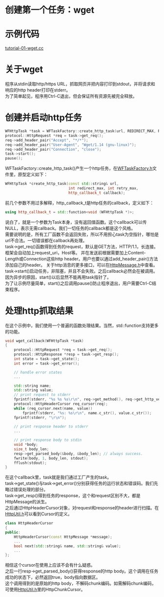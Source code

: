 # 创建第一个任务：wget
# 示例代码

[tutorial-01-wget.cc](../tutorial/tutorial-01-wget.cc)

# 关于wget
程序从stdin读取http/https URL，抓取网页并把内容打印到stdout，并将请求和响应的http header打印在stderr。  
为了简单起见，程序用Ctrl-C退出，但会保证所有资源先被完全释放。

# 创建并启动http任务
~~~cpp
WFHttpTask *task = WFTaskFactory::create_http_task(url, REDIRECT_MAX, RETRY_MAX, wget_callback);
protocol::HttpRequest *req = task->get_req();
req->add_header_pair("Accept", "*/*");
req->add_header_pair("User-Agent", "Wget/1.14 (gnu-linux)");
req->add_header_pair("Connection", "close");
task->start();
pause();
~~~
WFTaskFactory::create_http_task()产生一个http任务，在[WFTaskFactory.h](../src/factory/WFTaskFactory.h)文件里，原型定义如下：
~~~cpp
WFHttpTask *create_http_task(const std::string& url,
                             int redirect_max, int retry_max,
                             http_callback_t callback);
~~~
前几个参数不用过多解释，http_callback_t是http任务的callback，定义如下：
~~~cpp
using http_callback_t = std::function<void (WFHttpTask *)>;
~~~
说白了，就是一个参数为Task本身，没有返回值函数。这个callback可以传NULL，表示无需callback。我们一切任务的callback都是这个风格。  
需要说明的是，所有工厂函数不会返回失败，所以不用担心task为空指针，哪怕是url不合法。一切错误都在callback再处理。  
task->get_req()函数得到任务的request，默认是GET方法，HTTP/1.1，长连接。框架会自动加上request_uri，Host等。
并在发送前根据需要加上Content-Length或Connection这些http header。用户也要以通过add_header_pair()方法添加自己的header。
关于http消息的更多接口，可以在[HttpMessage.h](../src/protocol/HttpMessage.h)中查看。  
task->start()启动任务，非阻塞，并且不会失败。之后callback必然会在被调用。因为异步的原因，start()以后显然不能再用task指针了。  
为了让示例尽量简单，start()之后调用pause()防止程序退出，用户需要Ctrl-C结束程序。

# 处理http抓取结果
在这个示例中，我们使用一个普遍的函数处理结果。当然，std::function支持更多的功能。
~~~cpp
void wget_callback(WFHttpTask *task)
{
    protocol::HttpRequest *req = task->get_req();
    protocol::HttpResponse *resp = task->get_resp();
    int state = task->get_state();
    int error = task->get_error();

    // handle error states
    ...

    std::string name;
    std::string value;
    // print request to stderr
    fprintf(stderr, "%s %s %s\r\n", req->get_method(), req->get_http_version(), req->get_request_uri());
    protocol::HttpHeaderCursor req_cursor(req);
    while (req_cursor.next(name, value))
        fprintf(stderr, "%s: %s\r\n", name.c_str(), value.c_str());
    fprintf(stderr, "\r\n");
    
    // print response header to stderr
    ...

    // print response body to stdin
    void *body;
    size_t body_len;
    resp->get_parsed_body(&body, &body_len); // always success.
    fwrite(body, 1, body_len, stdout);
    fflush(stdout);
}
~~~
在这个callback里，task就是我们通过工厂产生的task。  
task->get_state()与task->get_error()分别获得任务的运行状态和错误码。我们先略过错误处理的部分。  
task->get_resp()得到任务的response，这个和request区别不大，都是HttpMessage的派生。  
之后通过HttpHeaderCursor对象，对request和response的header进行扫描。在[HttpUtil.h](../src/protocol/HttpUtil.h)可以看到Cursor的定义。

~~~cpp
class HttpHeaderCursor
{
public:
    HttpHeaderCursor(const HttpMessage *message);
    ...
    bool next(std::string& name, std::string& value);
    ...
};
~~~
相信这个cursor在使用上应该不会有什么疑惑。  
之后一行resp->get_parsed_body()获得response的http body。这个调用在任务成功的状态下，必然返回true，body指向数据区。  
这个调用得到的是原始的http body，不解码chunk编码。如需解码chunk编码，可使用[HttpUtil.h](../src/protocol/HttpUtil.h)里的HttpChunkCursor。